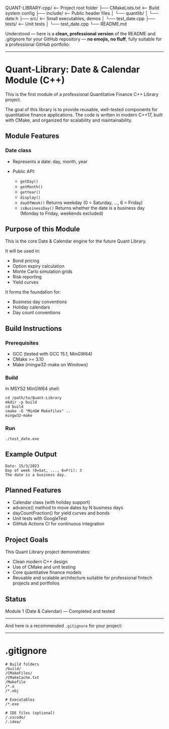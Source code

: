 
QUANT-LIBRARY-cpp/      <-- Project root folder
├── CMakeLists.txt      <-- Build system config
├── include/            <-- Public header files
│   └── quantlib/
│       └── date.h
├── src/                <-- Small executables, demos
│   └── test_date.cpp
├── tests/              <-- Unit tests
│   └── test_date.cpp
└── README.md           

Understood — here is a **clean, professional version** of the README and .gitignore for your GitHub repository — **no emojis, no fluff**, fully suitable for a professional GitHub portfolio:

---

# Quant-Library: Date & Calendar Module (C++)

This is the first module of a professional Quantitative Finance C++ Library project.

The goal of this library is to provide reusable, well-tested components for quantitative finance applications. The code is written in modern C++17, built with CMake, and organized for scalability and maintainability.

## Module Features

### Date class

* Represents a date: day, month, year
* Public API:

  * `getDay()`
  * `getMonth()`
  * `getYear()`
  * `display()`
  * `dayOfWeek()`
    Returns weekday (0 = Saturday, ..., 6 = Friday)
  * `isBusinessDay()`
    Returns whether the date is a business day (Monday to Friday, weekends excluded)

## Purpose of this Module

This is the core Date & Calendar engine for the future Quant Library.

It will be used in:

* Bond pricing
* Option expiry calculation
* Monte Carlo simulation grids
* Risk reporting
* Yield curves

It forms the foundation for:

* Business day conventions
* Holiday calendars
* Day count conventions

## Build Instructions

### Prerequisites

* GCC (tested with GCC 15.1, MinGW64)
* CMake >= 3.10
* Make (mingw32-make on Windows)

### Build

In MSYS2 MinGW64 shell:

```
cd /path/to/Quant-Library
mkdir -p build
cd build
cmake -G "MinGW Makefiles" ..
mingw32-make
```

### Run

```
./test_date.exe
```

## Example Output

```
Date: 15/3/2023
Day of week (0=Sat, ..., 6=Fri): 3
The date is a business day.
```

## Planned Features

* Calendar class (with holiday support)
* advance() method to move dates by N business days
* dayCountFraction() for yield curves and bonds
* Unit tests with GoogleTest
* GitHub Actions CI for continuous integration

## Project Goals

This Quant Library project demonstrates:

* Clean modern C++ design
* Use of CMake and unit testing
* Core quantitative finance models
* Reusable and scalable architecture suitable for professional fintech projects and portfolios

## Status

Module 1 (Date & Calendar) — Completed and tested

---

And here is a recommended `.gitignore` for your project:

---

# .gitignore

```
# Build folders
/build/
/CMakeFiles/
/CMakeCache.txt
/Makefile
/*.o
/*.obj

# Executables
/*.exe

# IDE files (optional)
/.vscode/
/.idea/

